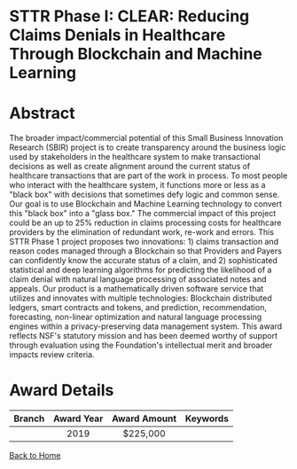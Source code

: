 
STTR Phase I: CLEAR: Reducing Claims Denials in Healthcare Through Blockchain and Machine Learning
==================================================================================================

# Abstract


The broader impact/commercial potential of this Small Business Innovation Research (SBIR) project is to create transparency around the business logic used by stakeholders in the healthcare system to make transactional decisions as well as create alignment around the current status of healthcare transactions that are part of the work in process. To most people who interact with the healthcare system, it functions more or less as a "black box" with decisions that sometimes defy logic and common sense. Our goal is to use Blockchain and Machine Learning technology to convert this "black box" into a "glass box." The commercial impact of this project could be an up to 25% reduction in claims processing costs for healthcare providers by the elimination of redundant work, re-work and errors. This STTR Phase 1 project proposes two innovations: 1) claims transaction and reason codes managed through a Blockchain so that Providers and Payers can confidently know the accurate status of a claim, and 2) sophisticated statistical and deep learning algorithms for predicting the likelihood of a claim denial with natural language processing of associated notes and appeals. Our product is a mathematically driven software service that utilizes and innovates with multiple technologies: Blockchain distributed ledgers, smart contracts and tokens, and prediction, recommendation, forecasting, non-linear optimization and natural language processing engines within a privacy-preserving data management system. This award reflects NSF's statutory mission and has been deemed worthy of support through evaluation using the Foundation's intellectual merit and broader impacts review criteria.  

# Award Details

|Branch|Award Year|Award Amount|Keywords|
| :---: | :---: | :---: | :---: |
||2019|$225,000||
  
  


[Back to Home](https://github.com/chrischow/dod_sbir_awards#493)
